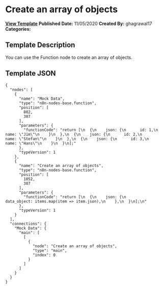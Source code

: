 # Create an array of objects

**[View Template](https://n8n.io/workflows/767-/)**  **Published Date:** 11/05/2020  **Created By:** ghagrawal17  **Categories:**   

## Template Description

You can use the Function node to create an array of objects. 

## Template JSON

```
{
  "nodes": [
    {
      "name": "Mock Data",
      "type": "n8n-nodes-base.function",
      "position": [
        802,
        307
      ],
      "parameters": {
        "functionCode": "return [\n  {\n    json: {\n      id: 1,\n      name: \"Jim\"\n    }\n  },\n  {\n    json: {\n      id: 2,\n      name: \"Stefan\"\n    }\n  },\n  {\n    json: {\n      id: 3,\n      name: \"Hans\"\n    }\n  }\n];"
      },
      "typeVersion": 1
    },
    {
      "name": "Create an array of objects",
      "type": "n8n-nodes-base.function",
      "position": [
        1052,
        307
      ],
      "parameters": {
        "functionCode": "return [\n  {\n    json: {\n      data_object: items.map(item => item.json),\n    },\n  }\n];\n"
      },
      "typeVersion": 1
    }
  ],
  "connections": {
    "Mock Data": {
      "main": [
        [
          {
            "node": "Create an array of objects",
            "type": "main",
            "index": 0
          }
        ]
      ]
    }
  }
}
```
